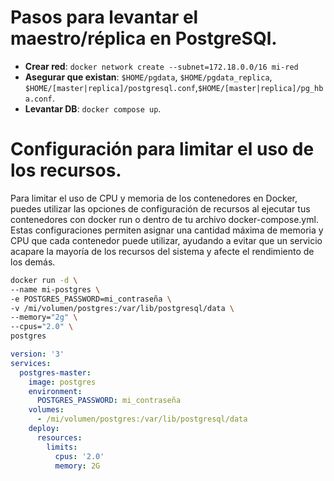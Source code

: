 

# Pasos para levantar el maestro/réplica en PostgreSQl.

- **Crear red**: `docker network create --subnet=172.18.0.0/16 mi-red`
- **Asegurar que existan**: `$HOME/pgdata`, `$HOME/pgdata_replica`, `$HOME/[master|replica]/postgresql.conf`,`$HOME/[master|replica]/pg_hba.conf`.
- **Levantar DB**: `docker compose up`. 

# Configuración para limitar el uso de los recursos.
Para limitar el uso de CPU y memoria de los contenedores en Docker, puedes utilizar las opciones de configuración de recursos al ejecutar tus contenedores con docker run o dentro de tu archivo docker-compose.yml. Estas configuraciones permiten asignar una cantidad máxima de memoria y CPU que cada contenedor puede utilizar, ayudando a evitar que un servicio acapare la mayoría de los recursos del sistema y afecte el rendimiento de los demás.
```bash
docker run -d \
--name mi-postgres \
-e POSTGRES_PASSWORD=mi_contraseña \
-v /mi/volumen/postgres:/var/lib/postgresql/data \
--memory="2g" \
--cpus="2.0" \
postgres
```


```yaml
version: '3'
services:
  postgres-master:
    image: postgres
    environment:
      POSTGRES_PASSWORD: mi_contraseña
    volumes:
      - /mi/volumen/postgres:/var/lib/postgresql/data
    deploy:
      resources:
        limits:
          cpus: '2.0'
          memory: 2G

```